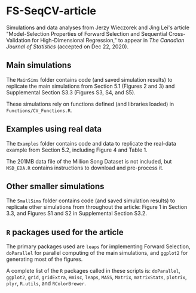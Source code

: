 # FS-SeqCV-article
Simulations and data analyses from Jerzy Wieczorek and Jing Lei's article "Model-Selection Properties of Forward Selection and Sequential Cross-Validation for High-Dimensional Regression," to appear in *The Canadian Journal of Statistics* (accepted on Dec 22, 2020).

## Main simulations
The `MainSims` folder contains code (and saved simulation results) to replicate the main simulations from Section 5.1 (Figures 2 and 3) and Supplemental Section S3.3 (Figures S3, S4, and S5).

These simulations rely on functions defined (and libraries loaded) in `Functions/CV_Functions.R`.

## Examples using real data
The `Examples` folder contains code and data to replicate the real-data example from Section 5.2, including Figure 4 and Table 1.

The 201MB data file of the Million Song Dataset is not included, but `MSD_EDA.R` contains instructions to download and pre-process it.

## Other smaller simulations
The `SmallSims` folder contains code (and saved simulation results) to replicate other simulations from throughout the article: Figure 1 in Section 3.3, and Figures S1 and S2 in Supplemental Section S3.2.

## `R` packages used for the article
The primary packages used are `leaps` for implementing Forward Selection, `doParallel` for parallel computing of the main simulations, and `ggplot2` for generating most of the figures.

A complete list of the `R` packages called in these scripts is: `doParallel`, `ggplot2`, `grid`, `gridExtra`, `Hmisc`, `leaps`, `MASS`, `Matrix`, `matrixStats`, `plotrix`, `plyr`, `R.utils`, and `RColorBrewer`.
